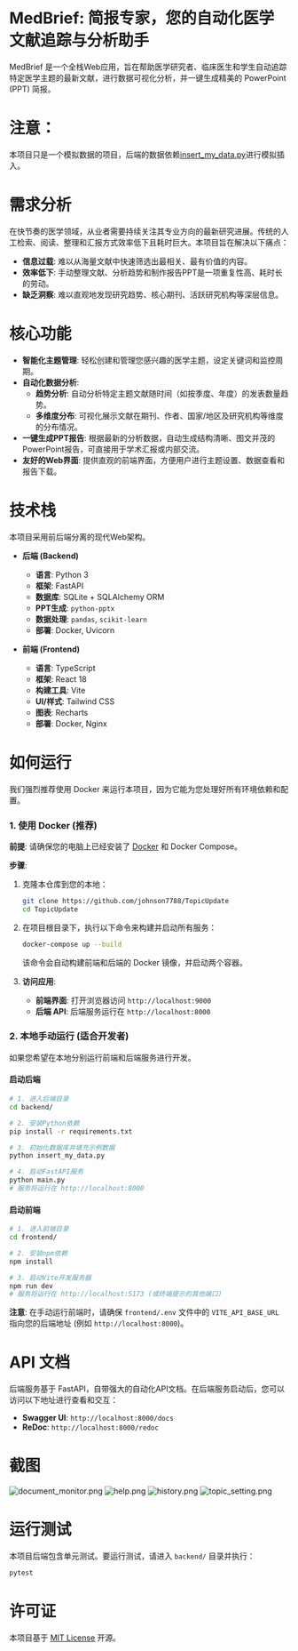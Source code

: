 # MedBrief: 简报专家，您的自动化医学文献追踪与分析助手

MedBrief 是一个全栈Web应用，旨在帮助医学研究者、临床医生和学生自动追踪特定医学主题的最新文献，进行数据可视化分析，并一键生成精美的 PowerPoint (PPT) 简报。

# 注意：
本项目只是一个模拟数据的项目，后端的数据依赖[insert_my_data.py](backend%2Finsert_my_data.py)进行模拟插入。

# 需求分析

在快节奏的医学领域，从业者需要持续关注其专业方向的最新研究进展。传统的人工检索、阅读、整理和汇报方式效率低下且耗时巨大。本项目旨在解决以下痛点：

- **信息过载**: 难以从海量文献中快速筛选出最相关、最有价值的内容。
- **效率低下**: 手动整理文献、分析趋势和制作报告PPT是一项重复性高、耗时长的劳动。
- **缺乏洞察**: 难以直观地发现研究趋势、核心期刊、活跃研究机构等深层信息。

# 核心功能

- **智能化主题管理**: 轻松创建和管理您感兴趣的医学主题，设定关键词和监控周期。
- **自动化数据分析**:
    - **趋势分析**: 自动分析特定主题文献随时间（如按季度、年度）的发表数量趋势。
    - **多维度分布**: 可视化展示文献在期刊、作者、国家/地区及研究机构等维度的分布情况。
- **一键生成PPT报告**: 根据最新的分析数据，自动生成结构清晰、图文并茂的PowerPoint报告，可直接用于学术汇报或内部交流。
- **友好的Web界面**: 提供直观的前端界面，方便用户进行主题设置、数据查看和报告下载。

# 技术栈

本项目采用前后端分离的现代Web架构。

- **后端 (Backend)**
    - **语言**: Python 3
    - **框架**: FastAPI
    - **数据库**: SQLite + SQLAlchemy ORM
    - **PPT生成**: `python-pptx`
    - **数据处理**: `pandas`, `scikit-learn`
    - **部署**: Docker, Uvicorn

- **前端 (Frontend)**
    - **语言**: TypeScript
    - **框架**: React 18
    - **构建工具**: Vite
    - **UI/样式**: Tailwind CSS
    - **图表**: Recharts
    - **部署**: Docker, Nginx

# 如何运行

我们强烈推荐使用 Docker 来运行本项目，因为它能为您处理好所有环境依赖和配置。

### 1. 使用 Docker (推荐)

**前提**: 请确保您的电脑上已经安装了 [Docker](https://www.docker.com/products/docker-desktop/) 和 Docker Compose。

**步骤**:

1.  克隆本仓库到您的本地：
    ```bash
    git clone https://github.com/johnson7788/TopicUpdate
    cd TopicUpdate
    ```

2.  在项目根目录下，执行以下命令来构建并启动所有服务：
    ```bash
    docker-compose up --build
    ```
    该命令会自动构建前端和后端的 Docker 镜像，并启动两个容器。

3.  **访问应用**:
    - **前端界面**: 打开浏览器访问 `http://localhost:9000`
    - **后端 API**: 后端服务运行在 `http://localhost:8000`

### 2. 本地手动运行 (适合开发者)

如果您希望在本地分别运行前端和后端服务进行开发。

#### 启动后端

```bash
# 1. 进入后端目录
cd backend/

# 2. 安装Python依赖
pip install -r requirements.txt

# 3. 初始化数据库并填充示例数据
python insert_my_data.py

# 4. 启动FastAPI服务
python main.py
# 服务将运行在 http://localhost:8000
```

#### 启动前端

```bash
# 1. 进入前端目录
cd frontend/

# 2. 安装npm依赖
npm install

# 3. 启动Vite开发服务器
npm run dev
# 服务将运行在 http://localhost:5173 (或终端提示的其他端口)
```
**注意**: 在手动运行前端时，请确保 `frontend/.env` 文件中的 `VITE_API_BASE_URL` 指向您的后端地址 (例如 `http://localhost:8000`)。

# API 文档

后端服务基于 FastAPI，自带强大的自动化API文档。在后端服务启动后，您可以访问以下地址进行查看和交互：

- **Swagger UI**: `http://localhost:8000/docs`
- **ReDoc**: `http://localhost:8000/redoc`

# 截图
![document_monitor.png](doc%2Fdocument_monitor.png)
![help.png](doc%2Fhelp.png)
![history.png](doc%2Fhistory.png)
![topic_setting.png](doc%2Ftopic_setting.png)

# 运行测试

本项目后端包含单元测试。要运行测试，请进入 `backend/` 目录并执行：

```bash
pytest
```

# 许可证

本项目基于 [MIT License](LICENSE) 开源。